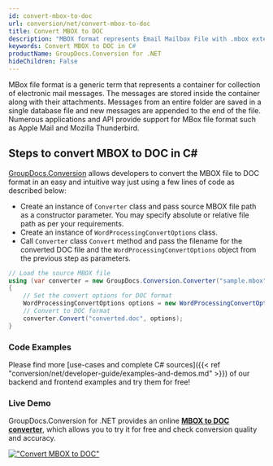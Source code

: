 ```yaml
---
id: convert-mbox-to-doc
url: conversion/net/convert-mbox-to-doc
title: Convert MBOX to DOC
description: "MBOX format represents Email Mailbox File with .mbox extension. Learn how to convert MBOX to DOC file programmatically in C# language using GroupDocs.Conversion for .NET library."
keywords: Convert MBOX to DOC in C#
productName: GroupDocs.Conversion for .NET
hideChildren: False
---
```


MBox file format is a generic term that represents a container for collection of electronic mail messages. The messages are stored inside the container along with their attachments. Messages from an entire folder are saved in a single database file and new messages are appended to the end of the file. Numerous applications and API provide support for MBox file format such as Apple Mail and Mozilla Thunderbird.

## Steps to convert MBOX to DOC in C#

[GroupDocs.Conversion](https://products.groupdocs.com/conversion/net) allows developers to convert the MBOX file to DOC format in an easy and intuitive way just using a few lines of code as described below:

* Create an instance of `Converter` class and pass source MBOX file path as a constructor parameter. You may specify absolute or relative file path as per your requirements. 
* Create an instance of `WordProcessingConvertOptions` class.
* Call `Converter` class `Convert` method and pass the filename for the converted DOC file and the `WordProcessingConvertOptions` object from the previous step as parameters.

```csharp
// Load the source MBOX file
using (var converter = new GroupDocs.Conversion.Converter("sample.mbox"))
{
    // Set the convert options for DOC format
    WordProcessingConvertOptions options = new WordProcessingConvertOptions();
    // Convert to DOC format
    converter.Convert("converted.doc", options);
}
```

### Code Examples

Please find more [use-cases and complete C# sources]({{< ref "conversion/net/developer-guide/examples-and-demos.md" >}}) of our backend and frontend examples and try them for free!

### Live Demo

GroupDocs.Conversion for .NET provides an online [**MBOX to DOC converter**](https://products.groupdocs.app/conversion/mbox-to-doc), which allows you to try it for free and check conversion quality and accuracy.

[!["Convert MBOX to DOC"](conversion/net/images/convert-mbox-to-doc.png)](https://products.groupdocs.app/conversion/mbox-to-doc)